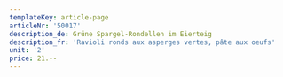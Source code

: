 ```yaml
---
templateKey: article-page
articleNr: '50017'
description_de: Grüne Spargel-Rondellen im Eierteig
description_fr: 'Ravioli ronds aux asperges vertes, pâte aux oeufs'
unit: '2'
price: 21.--
---
```


